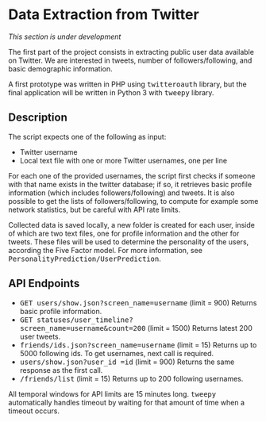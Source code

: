 Data Extraction from Twitter
======

*This section is under development*

The first part of the project consists in extracting public user data available on Twitter. We are interested in tweets, number of followers/following, and basic demographic information.

A first prototype was written in PHP using <tt>twitteroauth</tt> library, but the final application will be written in Python 3 with <tt>tweepy</tt> library.

Description
-----
The script expects one of the following as input:

* Twitter username
* Local text file with one or more Twitter usernames, one per line

For each one of the provided usernames, the script first checks if someone with that name exists in the twitter database; if so, it retrieves basic profile information (which includes followers/following) and tweets. It is also possible to get the lists of followers/following, to compute for example some network statistics, but be careful with API rate limits.

Collected data is saved locally, a new folder is created for each user, inside of which are two text files, one for profile information and the other for tweets. These files will be used to determine the personality of the users, according the Five Factor model. For more information, see <tt>PersonalityPrediction/UserPrediction</tt>.

API Endpoints
-----
* <tt>GET users/show.json?screen_name=username</tt> (limit = 900) Returns basic profile information.
* <tt>GET statuses/user_timeline?screen_name=username&count=200</tt> (limit = 1500) Returns latest 200 user tweets.
* <tt>friends/ids.json?screen_name=username</tt> (limit = 15) Returns up to 5000 following ids. To get usernames, next call is required.
* <tt>users/show.json?user_id =id</tt> (limit = 900) Returns the same response as the first call.
* <tt>/friends/list</tt> (limit = 15) Returns up to 200 following usernames.

All temporal windows for API limits are 15 minutes long. <tt>tweepy</tt> automatically handles timeout by waiting for that amount of time when a timeout occurs.
